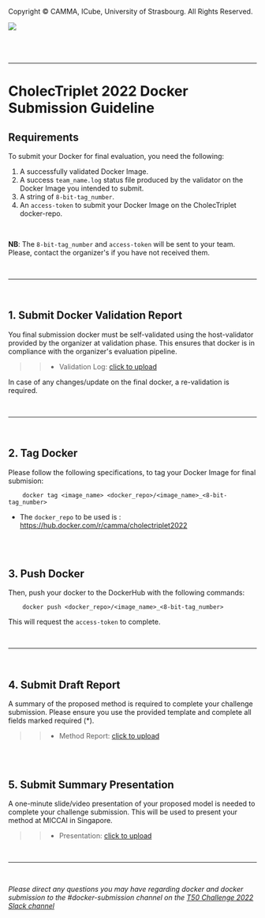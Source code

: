 Copyright &copy; CAMMA, ICube, University of Strasbourg. All Rights Reserved.

<div>
<a href="https://cholectriplet2021.grand-challenge.org/">
<img src="https://rumc-gcorg-p-public.s3.amazonaws.com/b/649/banner2022.x10.jpeg" align="left"/>
</a>
<br>

</div>

<br />
<br>
<br>

----------------------------------------------
CholecTriplet 2022 Docker Submission Guideline
==============================================


## Requirements

To submit your Docker for final evaluation, you need the following:
1. A successfully validated Docker Image. 
2. A success `team_name.log` status file produced by the validator on the Docker Image you intended to submit.
3. A string of `8-bit-tag_number`. 
4. An `access-token` to submit your Docker Image on the CholecTriplet docker-repo. 

<br>

**NB**: The `8-bit-tag_number` and `access-token` will be sent to your team. Please, contact the organizer's if you have not received them. 

<br>
<hr>
<br>

## 1. Submit Docker Validation Report
You final submission docker must be self-validated using the host-validator provided by the organizer at validation phase. 
This ensures that docker is in compliance with the organizer's evaluation pipeline.

>> * Validation Log: [click to upload](https://seafile.unistra.fr/u/d/7d934b7f5a6b4d3ca92f/)
 
In case of any changes/update on the final docker, a re-validation is required.

<br>
<hr>
<br>

## 2.    Tag Docker
Please follow the following specifications, to tag your Docker Image for final submision:

```
    docker tag <image_name> <docker_repo>/<image_name>_<8-bit-tag_number>
``` 
- The `docker_repo` to be used is : https://hub.docker.com/r/camma/cholectriplet2022


<br>
<br>


## 3. Push Docker
Then, push your docker to the DockerHub with the following commands:
```
    docker push <docker_repo>/<image_name>_<8-bit-tag_number>

```
This will request the `access-token` to complete.

<br>
<hr>
<br>


## 4. Submit Draft Report
A summary of the proposed method is required to complete your challenge submission. Please ensure you use the provided template and complete all fields marked required (*).

>> * Method Report: [click to upload](https://seafile.unistra.fr/u/d/6b6f3271ac8a42aaa9fc/)


<br>
<br>

## 5. Submit Summary Presentation
A one-minute slide/video presentation of your proposed model is needed to complete your challenge submission. This will be used to present your method at MICCAI in Singapore.

>> * Presentation: [click to upload](https://seafile.unistra.fr/u/d/0ec9d916a90c455db81e/)



<br>
<hr>
<br>






*Please direct any questions you may have regarding docker and docker submission to the #docker-submission channel on the [T50 Challenge 2022 Slack channel](https://join.slack.com/t/t50challenge2022/shared_invite/zt-1a1ilne29-kuNl58zarZgRLZs_vXyigg)*





